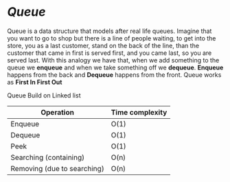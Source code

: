 # ***Queue***

Queue is a data structure that models after real life queues.
Imagine that you want to go to shop but there is a line of people waiting, to get into the store, you as a last customer,
stand on the back of the line, than the customer that came in first is served first, and you came last, so you are served last.
With this analogy we have that, when we add something to the queue we __enqueue__ and when we take something off we __dequeue__.
__Enqueue__ happens from the back and __Dequeue__ happens from the front.
Queue works as __First In First Out__

Queue Build on Linked list

| Operation                   | Time complexity | 
|-----------------------------|-----------------|
| Enqueue                     | O(1)            |               
| Dequeue                     | O(1)            |               
| Peek                        | O(1)            |               
| Searching (containing)      | O(n)            |
| Removing (due to searching) | O(n)            |
